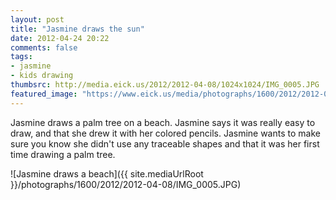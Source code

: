 ```yaml
---
layout: post
title: "Jasmine draws the sun"
date: 2012-04-24 20:22
comments: false
tags: 
- jasmine
- kids drawing
thumbsrc: http://media.eick.us/2012/2012-04-08/1024x1024/IMG_0005.JPG
featured_image: "https://www.eick.us/media/photographs/1600/2012/2012-04-08/IMG_0005.JPG"
---
```

Jasmine draws a palm tree on a beach.  Jasmine says it was really easy to draw, and that she drew it with her colored pencils.  Jasmine wants to make sure you know she didn't use any traceable shapes and that it was her first time drawing a palm tree.



![Jasmine draws a beach]({{ site.mediaUrlRoot }}/photographs/1600/2012/2012-04-08/IMG_0005.JPG)

